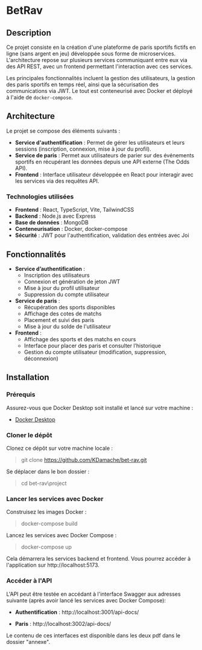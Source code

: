 # BetRav

## Description

Ce projet consiste en la création d'une plateforme de paris sportifs fictifs en ligne (sans argent en jeu) développée sous forme de microservices. L'architecture repose sur plusieurs services communiquant entre eux via des API REST, avec un frontend permettant l'interaction avec ces services.

Les principales fonctionnalités incluent la gestion des utilisateurs, la gestion des paris sportifs en temps réel, ainsi que la sécurisation des communications via JWT. Le tout est conteneurisé avec Docker et déployé à l'aide de `docker-compose`.

## Architecture

Le projet se compose des éléments suivants :

- **Service d'authentification** : Permet de gérer les utilisateurs et leurs sessions (inscription, connexion, mise à jour du profil).
- **Service de paris** : Permet aux utilisateurs de parier sur des événements sportifs en récupérant les données depuis une API externe (The Odds API).
- **Frontend** : Interface utilisateur développée en React pour interagir avec les services via des requêtes API.

### Technologies utilisées

- **Frontend** : React, TypeScript, Vite, TailwindCSS
- **Backend** : Node.js avec Express
- **Base de données** : MongoDB
- **Conteneurisation** : Docker, docker-compose
- **Sécurité** : JWT pour l'authentification, validation des entrées avec Joi

## Fonctionnalités

- **Service d’authentification** :
  - Inscription des utilisateurs
  - Connexion et génération de jeton JWT
  - Mise à jour du profil utilisateur
  - Suppression du compte utilisateur
- **Service de paris** :
  - Récupération des sports disponibles
  - Affichage des cotes de matchs
  - Placement et suivi des paris
  - Mise à jour du solde de l'utilisateur
- **Frontend** :
  - Affichage des sports et des matchs en cours
  - Interface pour placer des paris et consulter l’historique
  - Gestion du compte utilisateur (modification, suppression, déconnexion)

## Installation

### Prérequis

Assurez-vous que Docker Desktop soit installé et lancé sur votre machine :
- [Docker Desktop](https://www.docker.com/)

### Cloner le dépôt
Clonez ce dépôt sur votre machine locale :
> git clone https://github.com/KDamache/bet-rav.git

Se déplacer dans le bon dossier :
> cd bet-rav\project

### Lancer les services avec Docker
Construisez les images Docker :
> docker-compose build

Lancez les services avec Docker Compose :
> docker-compose up

Cela démarrera les services backend et frontend. 
Vous pourrez accéder à l'application sur http://localhost:5173.

### Accéder à l'API
L'API peut être testée en accédant à l'interface Swagger aux adresses suivante (après avoir lancé les services avec Docker Compose):
- **Authentification** :
http://localhost:3001/api-docs/

- **Paris** :
http://localhost:3002/api-docs/

Le contenu de ces interfaces est disponible dans les deux pdf dans le dossier "annexe".
